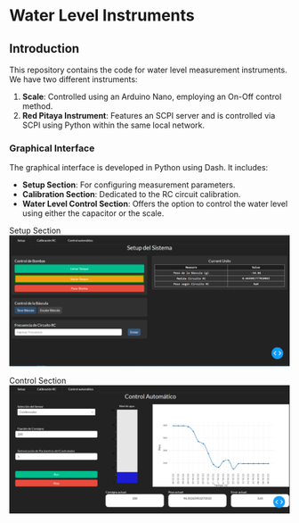 # Water Level Instruments

## Introduction

This repository contains the code for water level measurement instruments. We have two different instruments:

1. **Scale**: Controlled using an Arduino Nano, employing an On-Off control method.
2. **Red Pitaya Instrument**: Features an SCPI server and is controlled via SCPI using Python within the same local network.

### Graphical Interface

The graphical interface is developed in Python using Dash. It includes:

- **Setup Section**: For configuring measurement parameters.
- **Calibration Section**: Dedicated to the RC circuit calibration.
- **Water Level Control Section**: Offers the option to control the water level using either the capacitor or the scale.


Setup Section       
![Setup Dash Section](images/setup_dash.png)

Control Section
![Control Dash Section](images/control_dash.png)